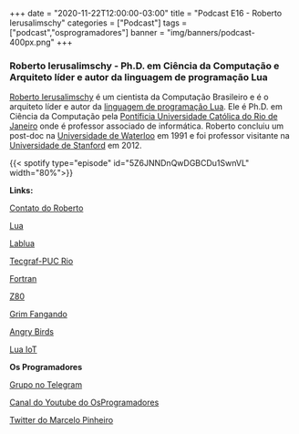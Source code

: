 +++
date = "2020-11-22T12:00:00-03:00"
title = "Podcast E16 - Roberto Ierusalimschy"
categories = ["Podcast"]
tags = ["podcast","osprogramadores"]
banner = "img/banners/podcast-400px.png"
+++

### Roberto Ierusalimschy - Ph.D. em Ciência da Computação e Arquiteto líder e autor da linguagem de programação Lua

[Roberto Ierusalimschy](https://en.wikipedia.org/wiki/Roberto_Ierusalimschy) é um cientista da Computação Brasileiro e é o arquiteto líder e autor da [linguagem de programação Lua](https://www.lua.org/portugues.html). Ele é Ph.D. em Ciência da Computação pela [Pontíficia Universidade Católica do Rio de Janeiro](https://www.puc-rio.br/index.html) onde é professor associado de informática. Roberto concluiu um post-doc na [Universidade de Waterloo](https://uwaterloo.ca/) em 1991 e foi professor visitante na [Universidade de Stanford](https://www.stanford.edu/) em 2012.


{{< spotify type="episode" id="5Z6JNNDnQwDGBCDu1SwnVL" width="80%">}}


**Links:**

[Contato do Roberto](http://www.inf.puc-rio.br/~roberto/)

[Lua](https://www.lua.org/portugues.html)

[Lablua](http://www.lua.inf.puc-rio.br/)

[Tecgraf-PUC Rio](https://www.tecgraf.puc-rio.br/)

[Fortran](https://en.wikipedia.org/wiki/Fortran)

[Z80](https://en.wikipedia.org/wiki/Zilog_Z80)

[Grim Fangando](https://en.wikipedia.org/wiki/Grim_Fandango)

[Angry Birds](https://www.angrybirds.com/)

[Lua IoT](http://thinglabs.io/workshop/esp8266/hello-lua-iot/)


**Os Programadores**

[Grupo no Telegram](https://t.me/osprogramadores)

[Canal do Youtube do OsProgramadores](https://www.youtube.com/channel/UCt_YNYGl6K5yNXlXEQDdwWg?view_as=subscriber)

[Twitter do Marcelo Pinheiro](https://twitter.com/mpinheir)
